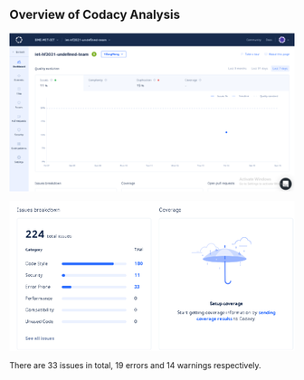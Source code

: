 ﻿## Overview of Codacy Analysis

![](1.png)

![](2.png)

There are 33 issues in total, 19 errors and 14 warnings respectively.